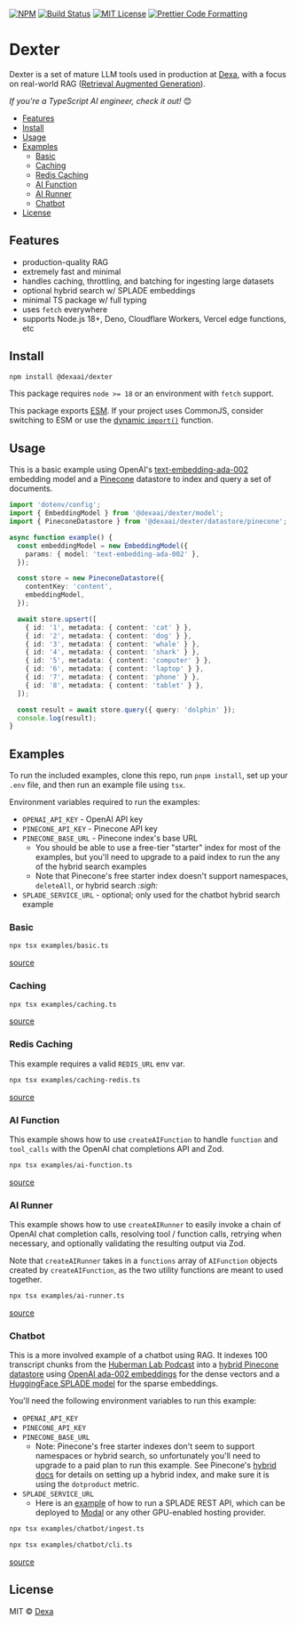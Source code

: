 <p>
  <a href="https://www.npmjs.com/package/@dexaai/dexter"><img alt="NPM" src="https://img.shields.io/npm/v/@dexaai/dexter.svg" /></a>
  <a href="https://github.com/dexaai/dexter/actions/workflows/test.yml"><img alt="Build Status" src="https://github.com/dexaai/dexter/actions/workflows/main.yml/badge.svg" /></a>
  <a href="https://github.com/dexaai/dexter/blob/main/license"><img alt="MIT License" src="https://img.shields.io/badge/license-MIT-blue" /></a>
  <a href="https://prettier.io"><img alt="Prettier Code Formatting" src="https://img.shields.io/badge/code_style-prettier-brightgreen.svg" /></a>
</p>

# Dexter <!-- omit from toc -->

Dexter is a set of mature LLM tools used in production at [Dexa](https://dexa.ai), with a focus on real-world RAG ([Retrieval Augmented Generation](https://arxiv.org/abs/2005.11401)).

_If you're a TypeScript AI engineer, check it out!_ 😊

- [Features](#features)
- [Install](#install)
- [Usage](#usage)
- [Examples](#examples)
  - [Basic](#basic)
  - [Caching](#caching)
  - [Redis Caching](#redis-caching)
  - [AI Function](#ai-function)
  - [AI Runner](#ai-runner)
  - [Chatbot](#chatbot)
- [License](#license)

## Features

- production-quality RAG
- extremely fast and minimal
- handles caching, throttling, and batching for ingesting large datasets
- optional hybrid search w/ SPLADE embeddings
- minimal TS package w/ full typing
- uses `fetch` everywhere
- supports Node.js 18+, Deno, Cloudflare Workers, Vercel edge functions, etc

## Install

```bash
npm install @dexaai/dexter
```

This package requires `node >= 18` or an environment with `fetch` support.

This package exports [ESM](https://gist.github.com/sindresorhus/a39789f98801d908bbc7ff3ecc99d99c). If your project uses CommonJS, consider switching to ESM or use the [dynamic `import()`](https://v8.dev/features/dynamic-import) function.

## Usage

This is a basic example using OpenAI's [text-embedding-ada-002](https://platform.openai.com/docs/guides/embeddings) embedding model and a [Pinecone](https://www.pinecone.io/) datastore to index and query a set of documents.

```ts
import 'dotenv/config';
import { EmbeddingModel } from '@dexaai/dexter/model';
import { PineconeDatastore } from '@dexaai/dexter/datastore/pinecone';

async function example() {
  const embeddingModel = new EmbeddingModel({
    params: { model: 'text-embedding-ada-002' },
  });

  const store = new PineconeDatastore({
    contentKey: 'content',
    embeddingModel,
  });

  await store.upsert([
    { id: '1', metadata: { content: 'cat' } },
    { id: '2', metadata: { content: 'dog' } },
    { id: '3', metadata: { content: 'whale' } },
    { id: '4', metadata: { content: 'shark' } },
    { id: '5', metadata: { content: 'computer' } },
    { id: '6', metadata: { content: 'laptop' } },
    { id: '7', metadata: { content: 'phone' } },
    { id: '8', metadata: { content: 'tablet' } },
  ]);

  const result = await store.query({ query: 'dolphin' });
  console.log(result);
}
```

## Examples

To run the included examples, clone this repo, run `pnpm install`, set up your `.env` file, and then run an example file using `tsx`.

Environment variables required to run the examples:

- `OPENAI_API_KEY` - OpenAI API key
- `PINECONE_API_KEY` - Pinecone API key
- `PINECONE_BASE_URL` - Pinecone index's base URL
  - You should be able to use a free-tier "starter" index for most of the examples, but you'll need to upgrade to a paid index to run the any of the hybrid search examples
  - Note that Pinecone's free starter index doesn't support namespaces, `deleteAll`, or hybrid search _:sigh:_
- `SPLADE_SERVICE_URL` - optional; only used for the chatbot hybrid search example

### Basic

```bash
npx tsx examples/basic.ts
```

[source](./examples/basic.ts)

### Caching

```bash
npx tsx examples/caching.ts
```

[source](./examples/caching.ts)

### Redis Caching

This example requires a valid `REDIS_URL` env var.

```bash
npx tsx examples/caching-redis.ts
```

[source](./examples/caching-redis.ts)

### AI Function

This example shows how to use `createAIFunction` to handle `function` and `tool_calls` with the OpenAI chat completions API and Zod.

```bash
npx tsx examples/ai-function.ts
```

[source](./examples/ai-function.ts)

### AI Runner

This example shows how to use `createAIRunner` to easily invoke a chain of OpenAI chat completion calls, resolving tool / function calls, retrying when necessary, and optionally validating the resulting output via Zod.

Note that `createAIRunner` takes in a `functions` array of `AIFunction` objects created by `createAIFunction`, as the two utility functions are meant to used together.

```bash
npx tsx examples/ai-runner.ts
```

[source](./examples/ai-runner.ts)

### Chatbot

This is a more involved example of a chatbot using RAG. It indexes 100 transcript chunks from the [Huberman Lab Podcast](https://hubermanlab.com) into a [hybrid Pinecone datastore](https://docs.pinecone.io/docs/hybrid-search) using [OpenAI ada-002 embeddings](https://platform.openai.com/docs/guides/embeddings) for the dense vectors and a [HuggingFace SPLADE model](https://huggingface.co/naver/splade-cocondenser-ensembledistil) for the sparse embeddings.

You'll need the following environment variables to run this example:

- `OPENAI_API_KEY`
- `PINECONE_API_KEY`
- `PINECONE_BASE_URL`
  - Note: Pinecone's free starter indexes don't seem to support namespaces or hybrid search, so unfortunately you'll need to upgrade to a paid plan to run this example. See Pinecone's [hybrid docs](https://docs.pinecone.io/docs/hybrid-search) for details on setting up a hybrid index, and make sure it is using the `dotproduct` metric.
- `SPLADE_SERVICE_URL`
  - Here is an [example](https://gist.github.com/transitive-bullshit/cc9140ff832fc7e815a48f0a45e1fc27) of how to run a SPLADE REST API, which can be deployed to [Modal](https://modal.com) or any other GPU-enabled hosting provider.

```bash
npx tsx examples/chatbot/ingest.ts
```

```bash
npx tsx examples/chatbot/cli.ts
```

[source](./examples/chatbot)

## License

MIT © [Dexa](https://dexa.ai)

